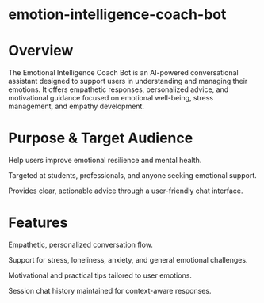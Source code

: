 # emotion-intelligence-coach-bot
# Overview
The Emotional Intelligence Coach Bot is an AI-powered conversational assistant designed to support users in understanding and managing their emotions. It offers empathetic responses, personalized advice, and motivational guidance focused on emotional well-being, stress management, and empathy development.

# Purpose & Target Audience
Help users improve emotional resilience and mental health.

Targeted at students, professionals, and anyone seeking emotional support.

Provides clear, actionable advice through a user-friendly chat interface.

# Features
Empathetic, personalized conversation flow.

Support for stress, loneliness, anxiety, and general emotional challenges.

Motivational and practical tips tailored to user emotions.

Session chat history maintained for context-aware responses.
